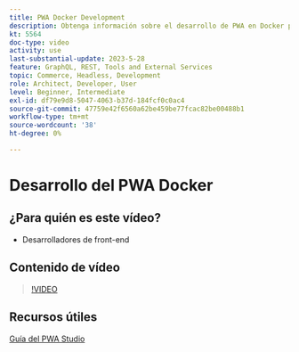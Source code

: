 ```yaml
---
title: PWA Docker Development
description: Obtenga información sobre el desarrollo de PWA en Docker para que los desarrolladores de front-end trabajen con Adobe Commerce en tareas de desarrollo.
kt: 5564
doc-type: video
activity: use
last-substantial-update: 2023-5-28
feature: GraphQL, REST, Tools and External Services
topic: Commerce, Headless, Development
role: Architect, Developer, User
level: Beginner, Intermediate
exl-id: df79e9d8-5047-4063-b37d-184fcf0c0ac4
source-git-commit: 47759e42f6560a62be459be77fcac82be00488b1
workflow-type: tm+mt
source-wordcount: '38'
ht-degree: 0%

---
```


# Desarrollo del PWA Docker

## ¿Para quién es este vídeo?

- Desarrolladores de front-end

## Contenido de vídeo

>[!VIDEO](https://video.tv.adobe.com/v/35784?quality=12&learn=on)

## Recursos útiles

[Guía del PWA Studio](https://developer.adobe.com/commerce/pwa-studio/)
